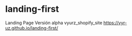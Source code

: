# landing-first
Landing Page Versión alpha
vyurz_shopify_site
https://vyr-uz.github.io/landing-first/

